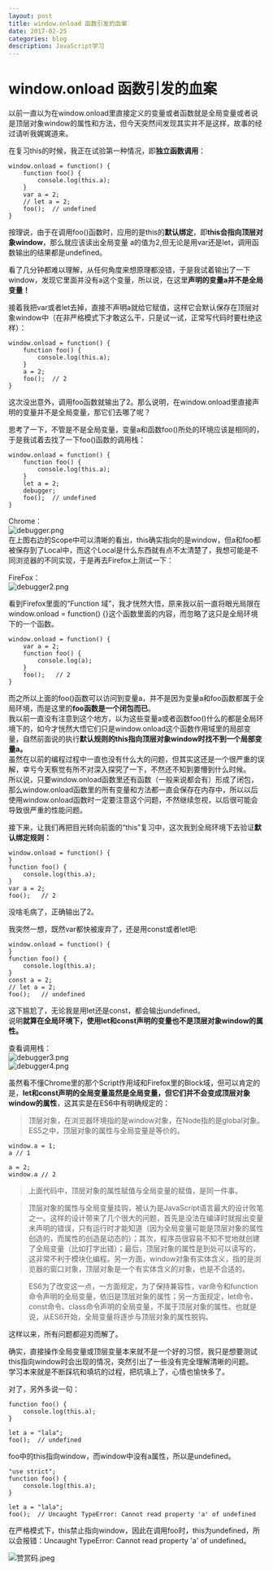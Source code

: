 ```yaml
---
layout: post
title: window.onload 函数引发的血案
date: 2017-02-25
categories: blog
description: JavaScript学习
---
```


# window.onload 函数引发的血案           
以前一直以为在window.onload里直接定义的变量或者函数就是全局变量或者说是顶层对象window的属性和方法，但今天突然间发现其实并不是这样，故事的经过请听我娓娓道来。           

在复习this的时候，我正在试验第一种情况，即**独立函数调用**：           

```
window.onload = function() {
	function foo() {
		console.log(this.a);
	}
	var a = 2;
	// let a = 2;
	foo();  // undefined
}
```
按理说，由于在调用foo()函数时，应用的是this的**默认绑定**，即**this会指向顶层对象window**，那么就应该读出全局变量 a的值为2,但无论是用var还是let，调用函数输出的结果都是undefined。           

看了几分钟都难以理解，从任何角度来想原理都没错，于是我试着输出了一下window，发现它里面并没有a这个变量，所以说，在这里**声明的变量a并不是全局变量！**           

接着我把var或者let去掉，直接不声明a就给它赋值，这样它会默认保存在顶层对象window中（在非严格模式下才敢这么干，只是试一试，正常写代码时要杜绝这样）：           

```
window.onload = function() {
	function foo() {
		console.log(this.a);
	}
	a = 2;
	foo();  // 2
}
```
这次没出意外，调用foo函数就输出了2。那么说明，在window.onload里直接声明的变量并不是全局变量，那它们去哪了呢？           

思考了一下，不管是不是全局变量，变量a和函数foo()所处的环境应该是相同的，于是我试着去找了一下foo()函数的调用栈：           

```
window.onload = function() {
	function foo() {
		console.log(this.a);
	}
	let a = 2;
	debugger;
	foo();  // undefined
}
```
Chrome：           
![debugger.png](http://upload-images.jianshu.io/upload_images/3001083-f8d7a5aa2c7fae0b.png?imageMogr2/auto-orient/strip%7CimageView2/2/w/1240)           
在上图右边的Scope中可以清晰的看出，this确实指向的是window，但a和foo都被保存到了Local中，而这个Local是什么东西就有点不太清楚了，我想可能是不同浏览器的不同实现，于是再去Firefox上测试一下：           

FireFox：           
![debugger2.png](http://upload-images.jianshu.io/upload_images/3001083-2fa9e6590ea1b93e.png?imageMogr2/auto-orient/strip%7CimageView2/2/w/1240)           

看到Firefox里面的“Function 域”，我才恍然大悟，原来我以前一直将眼光局限在window.onload = function() {}这个函数里面的内容，而忽略了这只是全局环境下的一个函数。           

```
window.onload = function() {
	var a = 2;
	function foo() {
		console.log(a);
	}
	foo();   // 2 
}
```
而之所以上面的foo()函数可以访问到变量a，并不是因为变量a和foo函数都属于全局环境，而是这里的**foo函数是一个闭包而已**。           
我以前一直没有注意到这个地方，以为这些变量a或者函数foo()什么的都是全局环境下的，如今才恍然大悟它们只是window.onload这个函数作用域里的局部变量，自然前面说的执行**默认规则的this指向顶层对象window时找不到一个局部变量a。**           
虽然在以前的编程过程中一直也没有什么大的问题，但其实这还是一个很严重的误解，幸亏今天察觉有所不对深入探究了一下，不然还不知到要懵到什么时候。           
所以说，只要window.onload函数里还有函数（一般来说都会有）形成了闭包，那么window.onload函数里的所有变量和方法都一直会保存在内存中，所以以后使用window.onload函数时一定要注意这个问题，不然继续忽视，以后很可能会导致很严重的性能问题。           

接下来，让我们再把目光转向前面的“this”复习中，这次我到全局环境下去验证**默认绑定规则：**           

```
window.onload = function() {
}
function foo() {
	console.log(this.a);
}
var a = 2;
foo();   // 2 
```
没啥毛病了，正确输出了2。           

我突然一想，既然var都快被废弃了，还是用const或者let吧:           

```
window.onload = function() {
}
function foo() {
	console.log(this.a);
}
const a = 2;
// let a = 2;
foo();   // undefined 
```
这下尴尬了，无论我是用let还是const，都会输出undefined。           
说明**就算在全局环境下，使用let和const声明的变量也不是顶层对象window的属性。**           
           
查看调用栈：           
![debugger3.png](http://upload-images.jianshu.io/upload_images/3001083-714039a3254330ae.png?imageMogr2/auto-orient/strip%7CimageView2/2/w/1240)           
![debugger4.png](http://upload-images.jianshu.io/upload_images/3001083-d4f7c5bbf6e8d0a4.png?imageMogr2/auto-orient/strip%7CimageView2/2/w/1240)           

虽然看不懂Chrome里的那个Script作用域和Firefox里的Block域，但可以肯定的是，**let和const声明的全局变量虽然是全局变量，但它们并不会变成顶层对象window的属性**，这其实是在ES6中有明确规定的：           

> 顶层对象，在浏览器环境指的是window对象，在Node指的是global对象。ES5之中，顶层对象的属性与全局变量是等价的。           

```
window.a = 1;
a // 1

a = 2;
window.a // 2
```

> 上面代码中，顶层对象的属性赋值与全局变量的赋值，是同一件事。           

> 顶层对象的属性与全局变量挂钩，被认为是JavaScript语言最大的设计败笔之一。这样的设计带来了几个很大的问题，首先是没法在编译时就报出变量未声明的错误，只有运行时才能知道（因为全局变量可能是顶层对象的属性创造的，而属性的创造是动态的）；其次，程序员很容易不知不觉地就创建了全局变量（比如打字出错）；最后，顶层对象的属性是到处可以读写的，这非常不利于模块化编程。另一方面，window对象有实体含义，指的是浏览器的窗口对象，顶层对象是一个有实体含义的对象，也是不合适的。           

> ES6为了改变这一点，一方面规定，为了保持兼容性，var命令和function命令声明的全局变量，依旧是顶层对象的属性；另一方面规定，let命令、const命令、class命令声明的全局变量，不属于顶层对象的属性。也就是说，从ES6开始，全局变量将逐步与顶层对象的属性脱钩。           

这样以来，所有问题都迎刃而解了。           

确实，直接操作全局变量或顶层变量本来就不是一个好的习惯，我只是想要测试this指向window时会出现的情况，突然引出了一些没有完全理解清晰的问题。           
学习本来就是不断踩坑和填坑的过程，把坑填上了，心情也愉快多了。           

对了，另外多说一句：        

```
function foo() {
	console.log(this.a);
}

let a = "lala";
foo();  // undefined
```
foo中的this指向window，而window中没有a属性，所以是undefined。           

```
"use strict";
function foo() {
	console.log(this.a);
}

let a = "lala";
foo();  // Uncaught TypeError: Cannot read property 'a' of undefined
```
在严格模式下，this禁止指向window，因此在调用foo时，this为undefined，所以会报错：Uncaught TypeError: Cannot read property 'a' of undefined。           

![赞赏码.jpeg](https://upload-images.jianshu.io/upload_images/3001083-f65814d1f594b39c.jpeg?imageMogr2/auto-orient/strip%7CimageView2/2/w/1240)     
